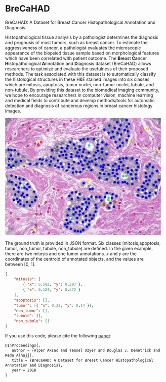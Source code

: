# BreCaHAD

BreCaHAD: A Dataset for Breast Cancer Histopathological Annotation and Diagnosis

Histopathological tissue analysis by a pathologist determines the diagnosis and prognosis of most tumors, such as breast cancer. To estimate the aggressiveness of cancer, a pathologist evaluates the microscopic appearance of the biopsied tissue sample based on morphological features which have been correlated with patient outcome. The **Bre**ast **Ca**ncer **H**istopathological **A**nnotation and **D**iagnosis dataset (BreCaHAD) allows researchers to optimize and evaluate the usefulness of their proposed methods. The task associated with this dataset is to automatically classify the histological structures in these H&E stained images into six classes which are mitosis, apoptosis, tumor nuclei, non-tumor nuclei, tubule, and non-tubule. By providing this dataset to the biomedical imaging community, we hope to encourage researchers in computer vision, machine learning and medical fields to contribute and develop methods/tools for automatic detection and diagnosis of cancerous regions in breast cancer histology images.

![annotation](annotated.png 'Annotation Example')

The ground truth is provided in JSON format. Six classes (mitosis,apoptosis, tumor, non_tumor, tubule, non_tubule) are defined. In the given example, there are two mitosis and one tumor annotations. _x_ and _y_ are the coordinates of the centroid of annotated objects, and the values are between [0, 1].

```json
{
	"mitosis": [
		{ "x": 0.502, "y": 0.297 },
		{ "x": 0.124, "y": 0.572 }
	],
	"apoptosis": [],
	"tumor": [{ "x": 0.32, "y": 0.14 }],
	"non_tumor": [],
	"tubule": [],
	"non_tubule": []
}
```

If you use this code, please cite the following [paper]():

```
@InProceedings{,
   author = {Alper Aksac and Tansel Ozyer and Douglas J. Demetrick and Reda Alhajj},
   title = {BreCaHAD: A Dataset for Breast Cancer Histopathological Annotation and Diagnosis},
   year = 2018
}
```
